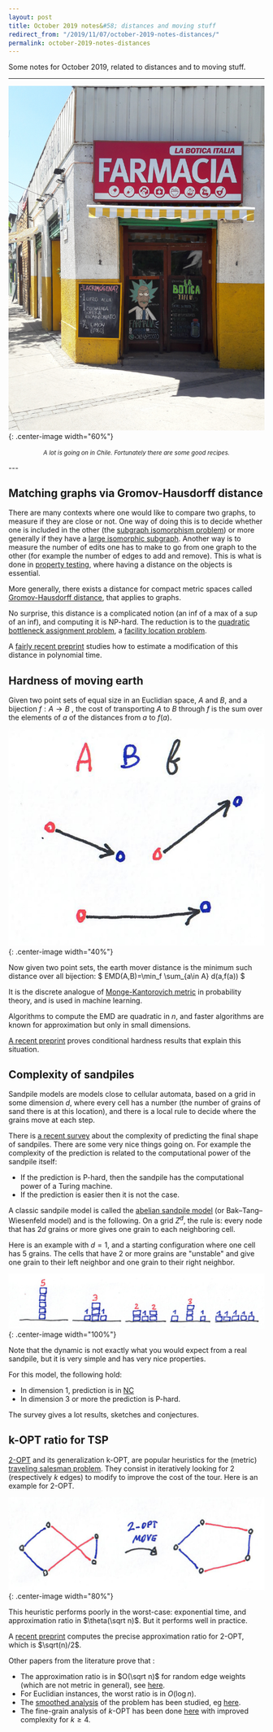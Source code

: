 ```yaml
---
layout: post
title: October 2019 notes&#58; distances and moving stuff
redirect_from: "/2019/11/07/october-2019-notes-distances/"
permalink: october-2019-notes-distances
---
```


Some notes for October 2019, related to distances and to moving stuff.

--- 
![](assets/farmacia.jpg){: .center-image width="60%"}
<p align="center"><small><i>
A lot is going on in Chile. Fortunately there are some good recipes.
</i></small></p>
---


## Matching graphs via Gromov-Hausdorff distance 

There are many contexts where one would like to compare two graphs, to 
measure if they are close or not. 
One way of doing this is to decide whether one is included in the other
(the 
[subgraph isomorphism problem](https://en.wikipedia.org/wiki/Subgraph_isomorphism_problem)) 
or more generally if they have a 
[large isomorphic subgraph](https://en.wikipedia.org/wiki/Maximum_common_edge_subgraph).
Another way is to measure the number of edits one has to make to go from 
one graph to the other (for example the number of edges to add and 
remove). This is what is done in 
[property testing](https://en.wikipedia.org/wiki/Property_testing), where having a 
distance on the objects is essential. 

More generally, there exists a distance for compact metric spaces called 
[Gromov-Hausdorff distance](https://en.wikipedia.org/wiki/Gromov%E2%80%93Hausdorff_convergence#Gromov%E2%80%93Hausdorff_distance), 
that applies to graphs. 

No surprise, this distance is a complicated notion 
(an inf of a max of a sup of an inf),
and computing it is NP-hard. The reduction is to the 
[quadratic bottleneck assignment problem](https://en.wikipedia.org/wiki/Quadratic_bottleneck_assignment_problem), 
a [facility location problem](https://en.wikipedia.org/wiki/Facility_location_problem).

A [fairly recent preprint](https://arxiv.org/pdf/1909.09772.pdf) studies how to 
estimate a modification of this distance in polynomial time.

## Hardness of moving earth

Given two point sets of equal size in an Euclidian space, $A$ and $B$, and a 
bijection $f: A \rightarrow B$ , the cost of transporting $A$ to $B$ 
through $f$ is the sum over the elements of $a$ of the distances 
from $a$ to $f(a)$.

![](assets/earth-moving.jpg){: .center-image width="40%"}

Now given two point sets, the earth mover distance is the minimum such 
distance over all bijection:
$
EMD(A,B)=\min_f \sum_{a\in A} d(a,f(a))
$

It is the discrete analogue of 
[Monge-Kantorovich metric](https://en.wikipedia.org/wiki/Transportation_theory_(mathematics))
in probability theory, and is used in machine learning. 

Algorithms to compute the EMD are quadratic in $n$, and faster algorithms 
are known for approximation but only in small dimensions.

[A recent preprint](https://arxiv.org/abs/1909.11068) proves conditional 
hardness results that explain this situation.

## Complexity of sandpiles 

Sandpile models are models close to cellular automata, based on a grid 
in some dimension $d$, where every cell has a number (the number of 
grains of sand there is at this location), and there is a local rule to 
decide where the grains move at each step.

There is [a recent survey](https://arxiv.org/pdf/1909.12150.pdf) about 
the complexity of predicting the final shape of sandpiles. 
There are some very nice things going on. For example the complexity of 
the prediction is related to the computational power of the sandpile itself:

* If the prediction is P-hard, then the sandpile has the computational 
power of a Turing machine.
* If the prediction is easier then it is not the case.

A classic sandpile model is called the
[abelian sandpile model](https://en.wikipedia.org/wiki/Abelian_sandpile_model)
(or Bak–Tang–Wiesenfeld model) and is the following. 
On a grid $Z^d$, the rule is: every node that has $2d$ grains or more 
gives one grain to each neighboring cell. 

Here is an example with $d=1$, and a starting configuration where one 
cell has 5 grains. The cells that have 2 or more grains are "unstable" 
and give one grain to their left neighbor and one grain to their right 
neighbor.

![](assets/sandpile.jpg){: .center-image width="100%"}

Note that the dynamic is not exactly what you would expect from a real 
sandpile, but it is very simple and has very nice properties.

For this model, the following hold:

* In dimension 1, prediction is in [NC](https://en.wikipedia.org/wiki/NC_(complexity))
* In dimension 3 or more the prediction is P-hard.

The survey gives a lot results, sketches and conjectures.

## k-OPT ratio for TSP

[2-OPT](https://en.wikipedia.org/wiki/2-opt) and its generalization 
k-OPT, are popular heuristics for 
the (metric) [traveling salesman problem](https://en.wikipedia.org/wiki/Travelling_salesman_problem).
They consist in iteratively looking for 2 (respectively $k$ edges) to modify to improve the 
cost of the tour. Here is an example for 2-OPT.

![](assets/2opt.jpg){: .center-image width="80%"}

This heuristic performs poorly in the worst-case: exponential time, and 
approximation ratio in $\theta(\sqrt n)$. But it performs well in practice.

A [recent preprint](https://arxiv.org/pdf/1909.12025.pdf) computes the 
precise approximation ratio for 2-OPT, which is $\sqrt(n)/2$.

Other papers from the literature prove that : 
* The approximation ratio is in $O(\sqrt n)$ for random edge weights 
(which are not metric in general), see [here](https://www.sciencedirect.com/science/article/pii/S016763770900011X?via%3Dihub).
* For Euclidian instances, the worst ratio is in $O(\log n)$.
* The [smoothed analysis](https://en.wikipedia.org/wiki/Smoothed_analysis)
of the problem has been studied, eg [here](https://wwwhome.ewi.utwente.nl/~mantheyb/full/MantheyVeenstra_TwoOpt.pdf).
* The fine-grain analysis of $k$-OPT has been done [here](http://drops.dagstuhl.de/opus/volltexte/2016/6277/pdf/LIPIcs-ICALP-2016-5.pdf)
with improved complexity for $k\geq 4$. 

